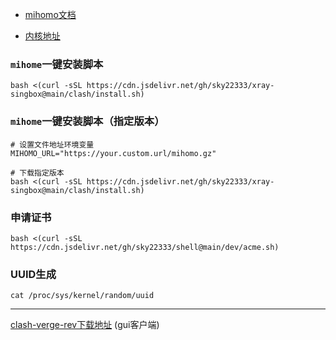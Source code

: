 - [mihomo文档](https://wiki.metacubex.one/config/)




- [内核地址](https://github.com/MetaCubeX/mihomo/releases)




### `mihome`一键安装脚本
```
bash <(curl -sSL https://cdn.jsdelivr.net/gh/sky22333/xray-singbox@main/clash/install.sh)
```

### `mihome`一键安装脚本（指定版本）
```
# 设置文件地址环境变量
MIHOMO_URL="https://your.custom.url/mihomo.gz"

# 下载指定版本
bash <(curl -sSL https://cdn.jsdelivr.net/gh/sky22333/xray-singbox@main/clash/install.sh)
```

### 申请证书
```
bash <(curl -sSL https://cdn.jsdelivr.net/gh/sky22333/shell@main/dev/acme.sh)
```

### UUID生成
```
cat /proc/sys/kernel/random/uuid
```

---

[clash-verge-rev下载地址](https://github.com/clash-verge-rev/clash-verge-rev/releases) (gui客户端)
